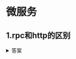 # 微服务

## 1.rpc和http的区别
<details>
<summary>答案</summary>
<p>1.用途不同: http一般用于web浏览器和服务器之间的通信。rpc一般用于跨主机的方法调用</p>
<p>2.服务发现：http一般通过dns服务进行服务发现，而rpc通过专门的中间服务保存服务名和Ip地址(如Consul，etcd，zk)</p>
<p>3.底层链接形式：rpc中有一个链接池，发数据的时候从连接池中取一条出来，用完放回去下次再复用，有利于提高网络请求性能</p>
<p>4.传输的内容不同：http是使用的json传输数据,rpc用的protobuf传输数据</p>
</details>